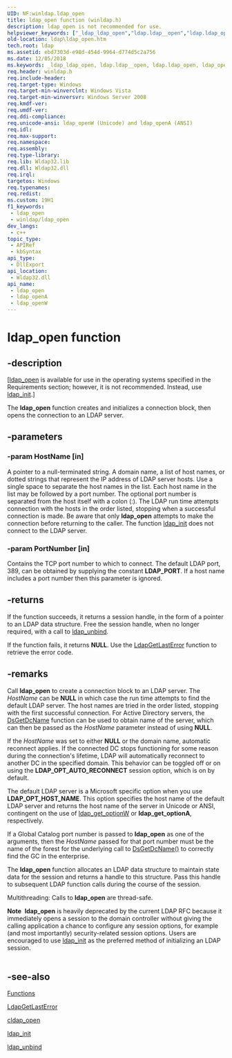 ```yaml
---
UID: NF:winldap.ldap_open
title: ldap_open function (winldap.h)
description: ldap_open is not recommended for use.
helpviewer_keywords: ["_ldap_ldap_open","ldap.ldap__open","ldap.ldap_open","ldap_open","ldap_open function [LDAP]","ldap_openA","ldap_openW","winldap/ldap_open","winldap/ldap_openA","winldap/ldap_openW"]
old-location: ldap\ldap_open.htm
tech.root: ldap
ms.assetid: ebd7303d-e98d-454d-9964-d774d5c2a756
ms.date: 12/05/2018
ms.keywords: _ldap_ldap_open, ldap.ldap__open, ldap.ldap_open, ldap_open, ldap_open function [LDAP], ldap_openA, ldap_openW, winldap/ldap_open, winldap/ldap_openA, winldap/ldap_openW
req.header: winldap.h
req.include-header: 
req.target-type: Windows
req.target-min-winverclnt: Windows Vista
req.target-min-winversvr: Windows Server 2008
req.kmdf-ver: 
req.umdf-ver: 
req.ddi-compliance: 
req.unicode-ansi: ldap_openW (Unicode) and ldap_openA (ANSI)
req.idl: 
req.max-support: 
req.namespace: 
req.assembly: 
req.type-library: 
req.lib: Wldap32.lib
req.dll: Wldap32.dll
req.irql: 
targetos: Windows
req.typenames: 
req.redist: 
ms.custom: 19H1
f1_keywords:
 - ldap_open
 - winldap/ldap_open
dev_langs:
 - c++
topic_type:
 - APIRef
 - kbSyntax
api_type:
 - DllExport
api_location:
 - Wldap32.dll
api_name:
 - ldap_open
 - ldap_openA
 - ldap_openW
---
```


# ldap_open function


## -description

<p class="CCE_Message">[<a href="https://docs.microsoft.com/previous-versions/windows/desktop/api/winldap/nf-winldap-cldap_open">ldap_open</a> is available for use in the operating systems specified in the Requirements section; however, it is not recommended. Instead, use <a href="https://docs.microsoft.com/previous-versions/windows/desktop/api/winldap/nf-winldap-ldap_init">ldap_init</a>.]

The <b>ldap_open</b> function creates and initializes a connection block, then opens the connection to an LDAP server.

## -parameters

### -param HostName [in]

A pointer to a null-terminated string. A domain name, a list of host names, or dotted strings that represent the IP address of LDAP server hosts. Use a single space to separate the host names in the list. Each host name in the list may be followed by a port number. The optional port number is separated from the host itself with a colon (:). The LDAP run time attempts connection with the hosts in the order listed, stopping when a successful connection is made. Be aware that only <b>ldap_open</b> attempts to make the connection before returning to the caller. The function 
<a href="https://docs.microsoft.com/previous-versions/windows/desktop/api/winldap/nf-winldap-ldap_init">ldap_init</a> does not connect to the LDAP server.

### -param PortNumber [in]

Contains the TCP port number to which to connect. The default LDAP port, 389, can be obtained by supplying the constant <b>LDAP_PORT</b>. If a host name includes a port number then this parameter is ignored.

## -returns

If the function succeeds, it returns a session handle, in the form of a pointer to an LDAP data structure. Free the session handle, when no longer required,  with a call to <a href="https://docs.microsoft.com/previous-versions/windows/desktop/api/winldap/nf-winldap-ldap_unbind">ldap_unbind</a>.

If the function fails, it returns <b>NULL</b>. Use the 
<a href="https://docs.microsoft.com/previous-versions/windows/desktop/api/winldap/nf-winldap-ldapgetlasterror">LdapGetLastError</a> function to retrieve the error code.

## -remarks

Call <b>ldap_open</b> to create a connection block to an LDAP server. The  <i>HostName</i> can be <b>NULL</b> in which case the run time attempts to find the default LDAP server. The host names are tried in the order listed, stopping with the first successful connection. For Active Directory servers, the <a href="https://docs.microsoft.com/windows/desktop/api/dsgetdc/nf-dsgetdc-dsgetdcnamea">DsGetDcName</a> function can be used to obtain name of the server, which can then be passed as the <i>HostName</i> parameter instead of using <b>NULL</b>.

If the <i>HostName</i> was set to either <b>NULL</b> or the domain name, automatic reconnect applies. If the connected DC stops functioning for some reason during the connection's lifetime, LDAP will automatically reconnect to another DC in the specified domain. This behavior can be toggled off or on using the <b>LDAP_OPT_AUTO_RECONNECT</b> session option, which is on by default.

The default LDAP server is a Microsoft specific option when you use <b>LDAP_OPT_HOST_NAME</b>. This option specifies the host name of the default LDAP server and returns the host name of the server in Unicode or ANSI, contingent on the use of <a href="https://docs.microsoft.com/previous-versions/windows/desktop/api/winldap/nf-winldap-ldap_get_option">ldap_get_optionW</a> or <b>ldap_get_optionA</b>, respectively.

If a Global Catalog port number is passed to <b>ldap_open</b> as one of the arguments, then the <i>HostName</i> passed for that port number must be the name of the forest for the underlying call to <a href="https://docs.microsoft.com/windows/desktop/api/dsgetdc/nf-dsgetdc-dsgetdcnamea">DsGetDcName()</a> to correctly find the GC in the enterprise.

The <b>ldap_open</b> function allocates an LDAP data structure to maintain state data for the session and returns a handle to this structure. Pass this handle to subsequent LDAP function calls during the course of the session.

Multithreading: Calls to <b>ldap_open</b> are thread-safe.

<div class="alert"><b>Note</b>  <b>ldap_open</b> is heavily deprecated by the current LDAP RFC because it immediately opens a session to the domain controller without giving the calling application a chance to configure any session options, for example (and most importantly) security-related session options. Users are encouraged to use 
<a href="https://docs.microsoft.com/previous-versions/windows/desktop/api/winldap/nf-winldap-ldap_init">ldap_init</a> as the preferred method of initializing an LDAP session.</div>
<div> </div>

## -see-also

<a href="https://docs.microsoft.com/previous-versions/windows/desktop/ldap/functions">Functions</a>



<a href="https://docs.microsoft.com/previous-versions/windows/desktop/api/winldap/nf-winldap-ldapgetlasterror">LdapGetLastError</a>



<a href="https://docs.microsoft.com/previous-versions/windows/desktop/api/winldap/nf-winldap-cldap_open">cldap_open</a>



<a href="https://docs.microsoft.com/previous-versions/windows/desktop/api/winldap/nf-winldap-ldap_init">ldap_init</a>



<a href="https://docs.microsoft.com/previous-versions/windows/desktop/api/winldap/nf-winldap-ldap_unbind">ldap_unbind</a>

